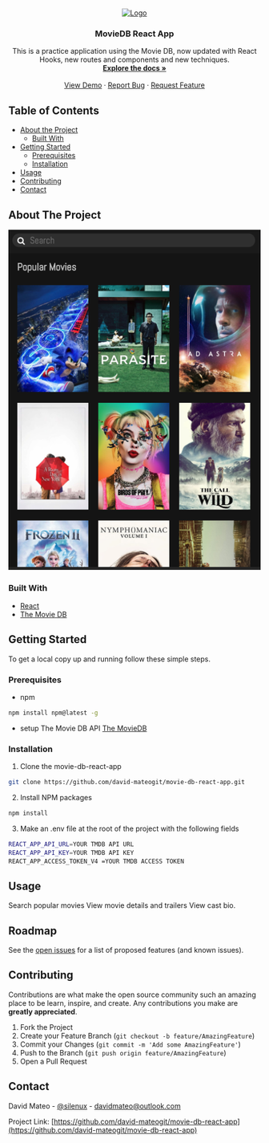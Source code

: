 <br />
<p align="center">
  <a href="https://github.com/david-mateogit/movie-db-react-app">
    <img src="images/logo.png" alt="Logo" width="80" height="80">
  </a>

  <h3 align="center">MovieDB React App</h3>

  <p align="center">
    This is a practice application using the Movie DB, now updated with React Hooks, new routes and components and new techniques.
    <br />
    <a href="https://github.com/david-mateogit/movie-db-react-app"><strong>Explore the docs »</strong></a>
    <br />
    <br />
    <a href="https://movie-db-reactapp.netlify.com/">View Demo</a>
    ·
    <a href="https://github.com/david-mateogit/movie-db-react-app/issues">Report Bug</a>
    ·
    <a href="https://github.com/david-mateogit/movie-db-react-app/issues">Request Feature</a>
  </p>
</p>

<!-- TABLE OF CONTENTS -->

## Table of Contents

- [About the Project](#about-the-project)
  - [Built With](#built-with)
- [Getting Started](#getting-started)
  - [Prerequisites](#prerequisites)
  - [Installation](#installation)
- [Usage](#usage)
- [Contributing](#contributing)
- [Contact](#contact)

<!-- ABOUT THE PROJECT -->

## About The Project

[![MovieDB React App][product-screenshot]](https://movie-db-reactapp.netlify.com/)

### Built With

- [React](https://github.com/facebook/react)
- [The Movie DB](https://www.themoviedb.org/)

<!-- GETTING STARTED -->

## Getting Started

To get a local copy up and running follow these simple steps.

### Prerequisites

- npm

```sh
npm install npm@latest -g
```

- setup The Movie DB API
  [The MovieDB](https://www.themoviedb.org/documentation/api?language=en-US)

### Installation

1. Clone the movie-db-react-app

```sh
git clone https://github.com/david-mateogit/movie-db-react-app.git
```

2. Install NPM packages

```sh
npm install
```

3. Make an .env file at the root of the project with the following fields

```sh
REACT_APP_API_URL=YOUR TMDB API URL
REACT_APP_API_KEY=YOUR TMDB API KEY
REACT_APP_ACCESS_TOKEN_V4 =YOUR TMDB ACCESS TOKEN
```

<!-- USAGE EXAMPLES -->

## Usage

Search popular movies
View movie details and trailers
View cast bio.

<!-- ROADMAP -->

## Roadmap

See the [open issues](https://github.com/david-mateogit/movie-db-react-app/issues) for a list of proposed features (and known issues).

<!-- CONTRIBUTING -->

## Contributing

Contributions are what make the open source community such an amazing place to be learn, inspire, and create. Any contributions you make are **greatly appreciated**.

1. Fork the Project
2. Create your Feature Branch (`git checkout -b feature/AmazingFeature`)
3. Commit your Changes (`git commit -m 'Add some AmazingFeature'`)
4. Push to the Branch (`git push origin feature/AmazingFeature`)
5. Open a Pull Request

<!-- CONTACT -->

## Contact

David Mateo - [@silenux](https://twitter.com/silenux) - davidmateo@outlook.com

Project Link: [https://github.com/david-mateogit/movie-db-react-app](https://github.com/david-mateogit/movie-db-react-app)

[product-screenshot]: images/screenshot.png
